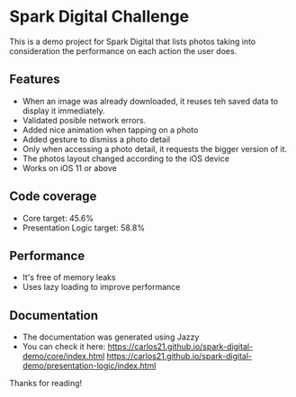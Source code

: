 # Spark Digital Challenge

This is a demo project for Spark Digital that lists photos taking into consideration the performance on each action the user does.

## Features

- When an image was already downloaded, it reuses teh saved data to display it immediately.
- Validated posible network errors.
- Added nice animation when tapping on a photo
- Added gesture to dismiss a photo detail
- Only when accessing a photo detail, it requests the bigger version of it.
- The photos layout changed according to the iOS device
- Works on iOS 11 or above

## Code coverage

- Core target: 45.6%
- Presentation Logic target: 58.8%

## Performance

- It's free of memory leaks
- Uses lazy loading to improve performance

## Documentation

- The documentation was generated using Jazzy
- You can check it here:
https://carlos21.github.io/spark-digital-demo/core/index.html
https://carlos21.github.io/spark-digital-demo/presentation-logic/index.html


Thanks for reading!
